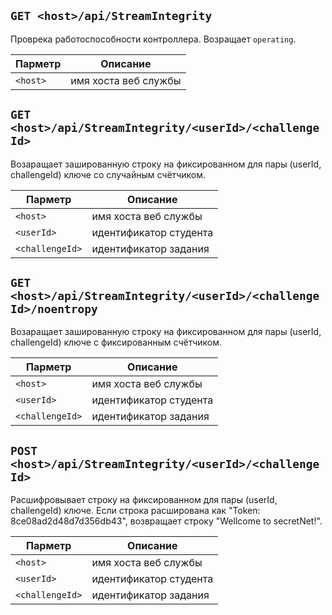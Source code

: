## `GET <host>/api/StreamIntegrity`

Проврека работоспособности контроллера. Возращает `operating`.

| Парметр| Описание| 
| --- | --- 
| `<host>` | имя хоста веб службы

## `GET <host>/api/StreamIntegrity/<userId>/<challengeId>`

Возаращает зашированную строку на фиксированном для пары (userId, challengeId) ключе со случайным счётчиком.

| Парметр| Описание| 
| --- | --- 
| `<host>` | имя хоста веб службы
| `<userId>` | идентификатор студента
| `<challengeId>` | идентификатор задания


## `GET <host>/api/StreamIntegrity/<userId>/<challengeId>/noentropy`

Возаращает зашированную строку на фиксированном для пары (userId, challengeId) ключе с фиксированным счётчиком.

| Парметр| Описание| 
| --- | --- 
| `<host>` | имя хоста веб службы
| `<userId>` | идентификатор студента
| `<challengeId>` | идентификатор задания

## `POST <host>/api/StreamIntegrity/<userId>/<challengeId>`

Расшифровывает строку на фиксированном для пары (userId, challengeId) ключе.
Если строка расширована как "Token: 8ce08ad2d48d7d356db43", возвращает строку "Wellcome to secretNet!".

| Парметр| Описание| 
| --- | --- 
| `<host>` | имя хоста веб службы
| `<userId>` | идентификатор студента
| `<challengeId>` | идентификатор задания
